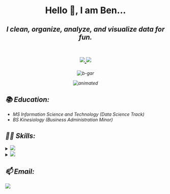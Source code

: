 <h1 align="center">
  Hello 👋, I am Ben...<br/>
</h1>

<h2 align="center">
  <em> I clean, organize, analyze, and visualize data for fun. <em/>
  <br></br>
  <p align='center'>
    <a href="https://www.linkedin.com/in/b-gar/">
      <img src="https://img.shields.io/badge/linkedin-%230077B5.svg?&style=for-the-badge&logo=linkedin&logoColor=white" />
    </a>
    <a href="https://bgars.com/">
      <img src="https://img.shields.io/badge/website-000000?style=for-the-badge&logo=About.me&logoColor=white" />
    </a>
  </p>  
</h2>

<p align='center'>
  <img src="https://komarev.com/ghpvc/?username=b-gar" alt="b-gar" />
</p>
  
<p align="center">
  <img src="https://media.giphy.com/media/FoVzfcqCDSb7zCynOp/giphy.gif?cid=ecf05e47oguewy6aq3gadoa6j4xm98s3ak50qott40qj7r8o&rid=giphy.gif&ct=g" alt="animated" height="240" width="240"/>
</p>

## 📚 Education:

- MS Information Science and Technology (Data Science Track)
- BS Kinesiology (Business Administration Minor)


## 👩‍💻 Skills:

<details>
<summary><img src="https://img.shields.io/badge/Python-%233776AB.svg?&style=for-the-badge&logo=Python&logoColor=white"></summary>

&nbsp;&nbsp;&nbsp;&nbsp;&nbsp;&nbsp; [<img src="https://img.shields.io/badge/pandas-%23150458.svg?&style=for-the-badge&logo=pandas&logoColor=white">](https://pandas.pydata.org/)
<br></br>

&nbsp;&nbsp;&nbsp;&nbsp;&nbsp;&nbsp; [<img src="https://img.shields.io/badge/scikit%20learn-%23F7931E.svg?&style=for-the-badge&logo=scikit-learn&logoColor=white">](https://scikit-learn.org/stable/)
<br></br>

&nbsp;&nbsp;&nbsp;&nbsp;&nbsp;&nbsp; [<img src="https://img.shields.io/badge/numpy-%23013243.svg?&style=for-the-badge&logo=numpy&logoColor=white">](https://numpy.org/)
<br></br>

&nbsp;&nbsp;&nbsp;&nbsp;&nbsp;&nbsp; [<img src="https://img.shields.io/badge/Plotly-239120?style=for-the-badge&logo=plotly&logoColor=white">](https://plotly.com/)
<br></br>

&nbsp;&nbsp;&nbsp;&nbsp;&nbsp;&nbsp; [<img src="https://img.shields.io/badge/jupyter-%23F37626.svg?&style=for-the-badge&logo=jupyter&logoColor=white">](https://jupyter.org/) 

</details>

<details>
<summary><img src="https://img.shields.io/badge/r-%23276DC3.svg?&style=for-the-badge&logo=r&logoColor=white" /></summary>
  
&nbsp;&nbsp;&nbsp;&nbsp;&nbsp;&nbsp;[<img src="https://github.com/b-gar/b-gar/blob/master/shiny.svg" width = "48">](https://shiny.rstudio.com/) &nbsp; [Chicago Crime App](https://bengarski.shinyapps.io/ChicagoCrime/), &nbsp; [Workout Creator App](https://bengarski.shinyapps.io/WorkoutCreator/), &nbsp; [DEDUCE App](https://wendyblondon.shinyapps.io/DEDUCE/)
<br></br>
  
&nbsp;&nbsp;&nbsp;&nbsp;&nbsp;&nbsp;[<img src="https://github.com/b-gar/b-gar/blob/master/tidyverse.svg" width = "48">](https://www.tidyverse.org/)
<br></br>

&nbsp;&nbsp;&nbsp;&nbsp;&nbsp;&nbsp;[<img src="https://github.com/b-gar/b-gar/blob/master/RStudio.svg" width = "48">](https://rstudio.com/)
<br></br>

&nbsp;&nbsp;&nbsp;&nbsp;&nbsp;&nbsp;[<img src="https://github.com/b-gar/b-gar/blob/master/plotly.svg" width = "48">](https://plotly.com/) 
</details>
 
 ## 📫 Email:
<a href="mailto:ben.garski@outlook.com">
  <img src="https://img.shields.io/badge/Microsoft%20Outlook-0078D4?logo=microsoft-outlook&logoColor=white&style=for-the-badge" />
</a>



